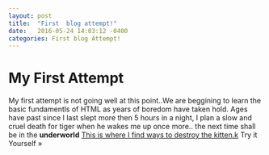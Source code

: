 ```yaml
---
layout: post
title:  "First  blog attempt!"
date:   2016-05-24 14:03:12 -0400
categories: First blog Attempt!
---
```

<html>
<head>
<title>Page Title</title>
</head>
<body>
<h1>My First Attempt</h1>
<p>My first attempt is not going well at this point..We are beggining to learn the basic fundamentls of HTML as years of boredom have taken hold. Ages have past since I last slept more then 5 hours in a night, I plan a slow and cruel death for tiger when he wakes me up once more.. the next time shall be in the <b>underworld</b> <a href="www.google.com">This is where I find ways to destroy the kitten.k</a>
Try it Yourself »
</p>
</body>
</html>
